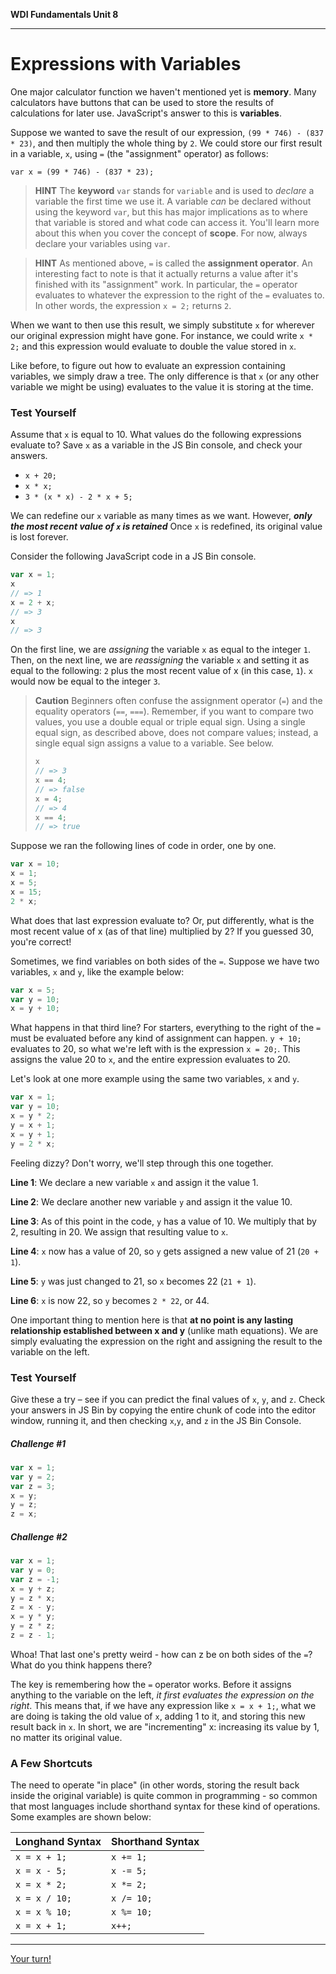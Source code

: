 **WDI Fundamentals Unit 8**

---

# Expressions with Variables

One major calculator function we haven't mentioned yet is **memory**. Many calculators have buttons that can be used to store the results of calculations for later use. JavaScript's answer to this is **variables**.

Suppose we wanted to save the result of our expression, `(99 * 746) - (837 * 23)`, and then multiply the whole thing by `2`. We could store our first result in a variable, `x`, using `=` (the "assignment" operator) as follows:

`var x = (99 * 746) - (837 * 23);`

> **HINT**  The <b>keyword</b> `var` stands for `variable` and is used to *declare* a variable the first time we use it. A variable *can* be declared without using the keyword `var`, but this has major implications as to where that variable is stored and what code can access it. You'll learn more about this when you cover the concept of <b>scope</b>. For now, always declare your variables using `var`.

> **HINT** As mentioned above, `=` is called the <b>assignment operator</b>. An interesting fact to note is that it actually returns a value after it's finished with its "assignment" work. In particular, the `=` operator evaluates to whatever the expression to the right of the `=` evaluates to. In other words, the expression `x = 2;` returns `2`.

When we want to then use this result, we simply substitute `x` for wherever our original expression might have gone. For instance, we could write `x * 2;` and this expression would evaluate to double the value stored in `x`.

Like before, to figure out how to evaluate an expression containing variables, we simply draw a tree. The only difference is that `x` (or any other variable we might be using) evaluates to the value it is storing at the time.

### Test Yourself
Assume that `x` is equal to 10. What values do the following expressions evaluate to? Save `x` as a variable in the JS Bin console, and check your answers.

* `x + 20;`
* `x * x;`
* `3 * (x * x) - 2 * x + 5;`

We can redefine our `x` variable as many times as we want. However, ***only the most recent value of `x` is retained*** Once `x` is redefined, its original value is lost forever.

Consider the following JavaScript code in a JS Bin console.

```javascript
var x = 1;
x
// => 1
x = 2 + x;
// => 3
x
// => 3
```

On the first line, we are _assigning_ the variable `x` as equal to the integer `1`. Then, on the next line, we are _reassigning_ the variable `x` and setting it as equal to the following: `2` plus the most recent value of x (in this case, `1`). `x` would now be equal to the integer `3`.  

>**Caution**  Beginners often confuse the assignment operator (`=`) and the equality operators (`==`, `===`). Remember, if you want to compare two values, you use a double equal or triple equal sign. Using a single equal sign, as described above, does not compare values; instead, a single equal sign assigns a value to a variable. See below.
>```javascript
> x
> // => 3
> x == 4;
> // => false
> x = 4;
> // => 4
> x == 4;
> // => true
> ```


Suppose we ran the following lines of code in order, one by one.

```javascript
var x = 10;
x = 1;
x = 5;
x = 15;
2 * x;
```
What does that last expression evaluate to? Or, put differently, what is the most recent value of x (as of that line) multiplied by 2? If you guessed 30, you're correct!



Sometimes, we find variables on both sides of the `=`. Suppose we have two variables, `x` and `y`, like the example below:

```javascript
var x = 5;
var y = 10;
x = y + 10;
```

What happens in that third line? For starters, everything to the right of the `=` must be evaluated before any kind of assignment can happen. `y + 10;` evaluates to 20, so what we're left with is the expression `x = 20;`. This assigns the value 20 to `x`, and the entire expression evaluates to 20.

Let's look at one more example using the same two variables, `x` and `y`.

```javascript
var x = 1;
var y = 10;
x = y * 2;
y = x + 1;
x = y + 1;
y = 2 * x;
```

Feeling dizzy? Don't worry, we'll step through this one together.

  __Line 1__: We declare a new variable `x` and assign it the value 1.

  __Line 2__: We declare another new variable `y` and assign it the value 10.

  __Line 3__: As of this point in the code, `y` has a value of 10. We multiply that by 2, resulting in 20. We assign that resulting value to `x`.

  __Line 4__: `x` now has a value of 20, so `y` gets assigned a new value of 21 (`20 + 1`).

  __Line 5__: `y` was just changed to 21, so `x` becomes 22 (`21 + 1`).

  __Line 6__: `x` is now 22, so `y` becomes `2 * 22`, or 44.

One important thing to mention here is that **at no point is any lasting relationship established between x and y** (unlike math equations). We are simply evaluating the expression on the right and assigning the result to the variable on the left.

### Test Yourself
Give these a try – see if you can predict the final values of `x`, `y`, and `z`. Check your answers in JS Bin by copying the entire chunk of code into the editor window, running it, and then checking `x`,`y`, and `z` in the JS Bin Console.

##### Challenge \#1

```javascript
var x = 1;
var y = 2;
var z = 3;
x = y;
y = z;
z = x;
```

##### Challenge \#2

```javascript
var x = 1;
var y = 0;
var z = -1;
x = y + z;
y = z * x;
z = x - y;
x = y * y;
y = z * z;
z = z - 1;
```

Whoa! That last one's pretty weird - how can z be on both sides of the `=`? What do you think happens there?

The key is remembering how the `=` operator works. Before it assigns anything to the variable on the left, *it first evaluates the expression on the right*. This means that, if we have any expression like `x = x + 1;`, what we are doing is taking the old value of `x`, adding 1 to it, and storing this new result back in `x`. In short, we are "incrementing" x: increasing its value by 1, no matter its original value.

### A Few Shortcuts

The need to operate "in place" (in other words, storing the result back inside the original variable) is quite common in programming - so common that most languages include shorthand syntax for these kind of operations. Some examples are shown below:

| Longhand Syntax | Shorthand Syntax |
|------------------|-------------------|
| `x = x + 1;`      | `x += 1;` |
| `x = x - 5;`      | `x -= 5;` |
| `x = x * 2;`      | `x *= 2;` |
| `x = x / 10;`     | `x /= 10;` |
| `x = x % 10;`     | `x %= 10;` |
| `x = x + 1;`      | `x++;` |

---



[Your turn!](07_exercise.md)
